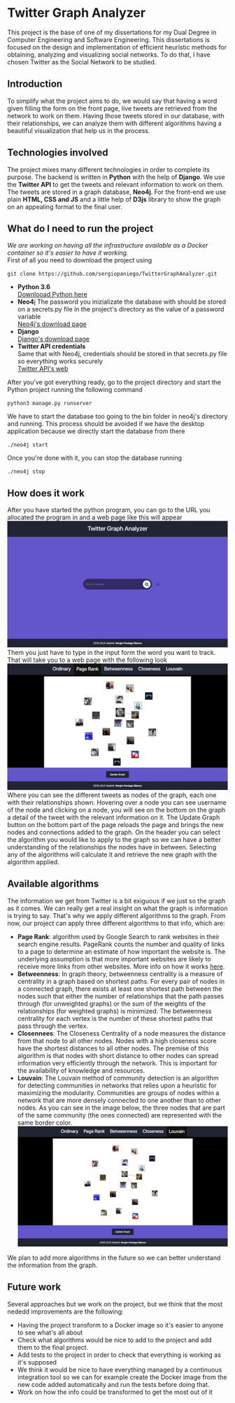 # Twitter Graph Analyzer
This project is the base of one of my dissertations for my Dual Degree in Computer Engineering and Software Engineering.
This dissertations is focused on the design and implementation of efficient heuristic methods for obtaining, analyzing
and visualizing social networks. To do that, I have chosen Twitter as the Social Network to be studied. 
## Introduction
To simplify what the project aims to do, we would say that having a word given filling the form on the front page, 
live tweets are retrieved from the network to work on them. Having those tweets stored in our database, with their 
relationships, we can analyze them with different algorithms having a beautiful visualization that help us in the process.
## Technologies involved
The project mixes many different technologies in order to complete its purpose. The backend is written in **Python** with the 
help of **Django**. We use the **Twitter API** to get the tweets and relevant information to work on them. The tweets are stored 
in a graph database, **Neo4j**. For the front-end we use plain **HTML, CSS and JS** and a little help of **D3js** library to 
show the graph on an appealing format to the final user. 
## What do I need to run the project
*We are working on having all the infrastructure available as a Docker container so it's easier to have it working.*  
First of all you need to download the project using  
 ```
 git clone https://github.com/sergiopaniego/TwitterGraphAnalyzer.git
 ```
* **Python 3.6**  
[Downlooad Python here](https://www.python.org/downloads/)
* **Neo4**j
The password you inizializate the database with should be stored on a secrets.py file in the project's directory 
as the value of a password variable  
[Neo4j's download page](https://neo4j.com/download/)
* **Django**  
[Django's download page](https://www.djangoproject.com/download/)
* **Twitter API credentials**  
Same that with Neo4j, credentials should be stored in that secrets.py file so everything works securely  
[Twitter API's web](https://developer.twitter.com/en/docs)  

After you've got everything ready, go to the project directory and start the Python project running the following command  
 ```
 python3 manage.py runserver
 ```  
We have to start the database too going to the bin folder in neo4j's directory and running. This process should be avoided if 
we have the desktop application because we directly start the database from there  
 ```
 ./neo4j start
 ```
Once you're done with it, you can stop the database running  
 ```
 ./neo4j stop
 ```
## How does it work
After you have started the python program, you can go to the URL you allocated the program in and a web page like this will appear  
![Search Page Image](images/search_page.png)  
Them you just have to type in the input form the word you want to track.
That will take you to a web page with the following look  
![Graph Page Image](images/pagerank_graph_page.png)  
Where you can see the different tweets as nodes of the graph, each one with their relationships shown. Hovering over a node
you can see username of the node and clicking on a node,
you will see on the bottom on the graph a detail of the tweet with the relevant information on it. The Update Graph button 
on the bottom part of the page reloads the page and brings the new nodes and connections added to the graph.
On the header you can select the algorithm you would like to apply to the graph so we can have a better understanding of the relationships the nodes have in between.
Selecting any of the algorithms will calculate it and retrieve the new graph with the algorithm applied.
## Available algorithms
The information we get from Twitter is a bit exiguous if we just so the graph as it comes. We can really get a real insight on 
what the graph is information is trying to say. That's why we apply different algorithms to the graph. From now, our project 
can apply three different algorithms to that info, which are:
* **Page Rank**: algorithm used by Google Search to rank websites in their search engine results. PageRank counts the number 
and quality of links to a page to determine an estimate of how important the website is. The underlying assumption 
is that more important websites are likely to receive more links from other websites. More info on how it works [here](http://ilpubs.stanford.edu:8090/422/1/1999-66.pdf).
* **Betweenness**: In graph theory, betweenness centrality is a measure of centrality in a graph based on shortest paths. 
For every pair of nodes in a connected graph, there exists at least one shortest path between the nodes such that either
 the number of relationships that the path passes through (for unweighted graphs) or the sum of the weights of the relationships
  (for weighted graphs) is minimized. The betweenness centrality for each vertex is the number of these shortest paths that pass
   through the vertex.
* **Closennees**: The Closeness Centrality of a node measures the distance from that node to all other nodes.
 Nodes with a high closeness score have the shortest distances to all other nodes. The premise of this algorithm is that
  nodes with short distance to other nodes can spread information very efficiently through the network. This is important 
  for the availability of knowledge and resources.
* **Louvain**: The Louvain method of community detection is an algorithm for detecting communities in networks that relies
 upon a heuristic for maximizing the modularity. Communities are groups of nodes within a network that are more densely
  connected to one another than to other nodes. As you can see in the image below, the three nodes that are part of the 
  same community (the ones connected) are represented with the same border color.
![Louvain Page Image](images/louvain_graph_page.png)  

We plan to add more algorithms in the future so we can better understand the information from the graph.
## Future work
Several approaches but we work on the project, but we think that the most nededd improvements are the following:
* Having the project transform to a Docker image so it's easier to anyone to see what's all about 
* Check what algorithms would be nice to add to the project and add them to the final project. 
* Add tests to the project in order to check that everything is working as it's supposed
* We think it would be nice to have everything managed by a continuous integration tool so we can for example 
create the Docker image from the new code added automatically and run the tests before doing that.
* Work on how the info could be transformed to get the most out of it